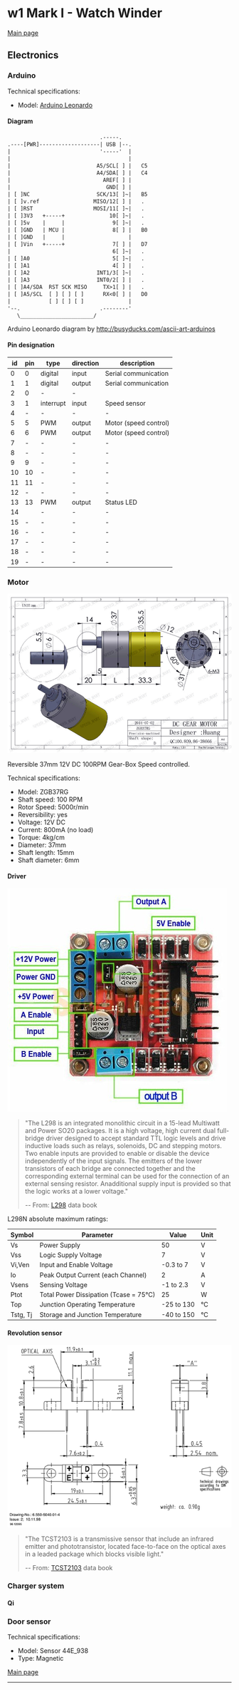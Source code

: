 # w1 Mark I - Watch Winder

[Main page]

## Electronics

### Arduino
Technical specifications:
- Model: [Arduino Leonardo]

#### Diagram
                                 .-----.
    .----[PWR]-------------------| USB |--.
    |                            '-----'  |
    |                                     |
    |                           A5/SCL[ ] |   C5
    |                           A4/SDA[ ] |   C4
    |                             AREF[ ] |
    |                              GND[ ] |
    | [ ]NC                     SCK/13[ ]~|   B5
    | [ ]v.ref                 MISO/12[ ] |   .
    | [ ]RST                   MOSI/11[ ]~|   .
    | [ ]3V3   +-----+              10[ ]~|   .
    | [ ]5v    |     |               9[ ]~|   .
    | [ ]GND   | MCU |               8[ ] |   B0
    | [ ]GND   |     |                    |
    | [ ]Vin   +-----+               7[ ] |   D7
    |                                6[ ]~|   .
    | [ ]A0                          5[ ]~|   .
    | [ ]A1                          4[ ] |   .
    | [ ]A2                     INT1/3[ ]~|   .
    | [ ]A3                     INT0/2[ ] |   .
    | [ ]A4/SDA  RST SCK MISO     TX>1[ ] |   .
    | [ ]A5/SCL  [ ] [ ] [ ]      RX<0[ ] |   D0
    |            [ ] [ ] [ ]              |
    '--.                         .--------'
       \_______________________/

Arduino Leonardo diagram by http://busyducks.com/ascii-art-arduinos

#### Pin designation
 id | pin |   type    | direction |               description
----|-----|-----------|-----------|--------------------------------------------
  0 |   0 | digital   | input     | Serial communication
  1 |   1 | digital   | output    | Serial communication
  2 |   0 | -         | -         |
  3 |   1 | interrupt | input     | Speed sensor
  4 |   - | -         | -         | -
  5 |   5 | PWM       | output    | Motor (speed control)
  6 |   6 | PWM       | output    | Motor (speed control)
  7 |   - | -         | -         | -
  8 |   - | -         | -         | -
  9 |   9 | -         | -         | -
 10 |  10 | -         | -         | -
 11 |  11 | -         | -         | -
 12 |   - | -         | -         | -
 13 |  13 | PWM       | output    | Status LED
 14 |     | -         | -         | -
 15 |   - | -         | -         | -
 16 |   - | -         | -         | -
 17 |   - | -         | -         | -
 18 |   - | -         | -         | -
 19 |   - | -         | -         | -

### Motor
![Gear motor](Pictures/7535673A-56FE7EB81_526F672C_zps33a68bc7.jpg)

Reversible 37mm 12V DC 100RPM Gear-Box Speed controlled.

Technical specifications:
- Model: ZGB37RG
- Shaft speed: 100 RPM
- Rotor Speed: 5000r/min
- Reversibility: yes
- Voltage: 12V DC
- Current: 800mA (no load)
- Torque: 4kg/cm
- Diameter: 37mm
- Shaft length: 15mm
- Shaft diameter: 6mm

#### Driver
![L298 motor driver](Pictures/pprjWeToHXRVuku3rawL.jpg)

> "The L298 is an integrated monolithic circuit in a 15-lead Multiwatt and Power SO20 packages. It is a high voltage, high current dual full-bridge driver designed to accept standard TTL logic levels and drive inductive loads such as relays, solenoids, DC and stepping motors. Two enable inputs are provided to enable or disable the device independently of the input signals. The emitters of the lower transistors of each bridge are connected together and the corresponding external terminal can be used for the connection of an external sensing resistor. Anadditional supply input is provided so that the logic works at a lower voltage."
>
> -- From: [L298](../Documents/L298.pdf) data book

L298N absolute maximum ratings:

 Symbol   | Parameter                              | Value      | Unit
----------|----------------------------------------|------------|--------------
 Vs       | Power Supply                           |         50 | V
 Vss      | Logic Supply Voltage                   |          7 | V
 Vi,Ven   | Input and Enable Voltage               |  -0.3 to 7 | V
 Io       | Peak Output Current (each Channel)     |          2 | A
 Vsens    | Sensing Voltage                        |  -1 to 2.3 | V
 Ptot     | Total Power Dissipation (Tcase = 75°C) |         25 | W
 Top      | Junction Operating Temperature         | -25 to 130 | °C
 Tstg, Tj | Storage and Junction Temperature       | -40 to 150 | °C

#### Revolution sensor
![TCST2103 sensor](Pictures/TCST2103.png)

> "The TCST2103 is a transmissive sensor that include an infrared emitter and phototransistor, located face-to-face on the optical axes in a leaded package which blocks visible light."
>
> -- From: [TCST2103](../Documents/TCST2103.pdf) data book

### Charger system

#### Qi

### Door sensor
Technical specifications:
- Model: Sensor 44E_938
- Type: Magnetic

[Main page]

---

[Main page]: ../README.md
[Arduino Leonardo]: https://www.arduino.cc/en/Main/arduinoBoardLeonardo/#techspecs
